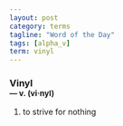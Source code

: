 ```yaml
---
layout: post
category: terms
tagline: "Word of the Day"
tags: [alpha_v]
term: vinyl
---
```


<h3>Vinyl<br/> <small>&mdash; v. (vi<span>&middot;</span>nyl)</small></h3>
<p><ol>
<li>to strive for nothing</li>
</ol></p>
